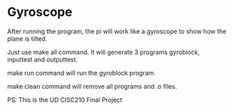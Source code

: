 # Gyroscope

After running the program, the pi will work like a gyroscope to show how the plane is tilted.

Just use make all command. It will generate 3 programs gyroblock, inputtest and outputtest.

make run command will run the gyroblock program.

make clean command will remove all programs and .o files.

PS: This is the UD CISC210 Final Project
